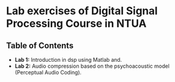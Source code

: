 # Lab exercises of Digital Signal Processing Course in NTUA

## Table of Contents
 - __Lab 1:__ Introduction in dsp using Matlab and.
 - __Lab 2:__ Audio compression based on the psychoacoustic model (Perceptual Audio Coding).
